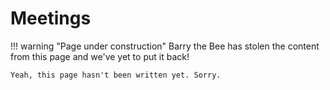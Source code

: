 # Meetings

!!! warning "Page under construction"
    Barry the Bee has stolen the content from this page and we've yet to put it back!

    Yeah, this page hasn't been written yet. Sorry.